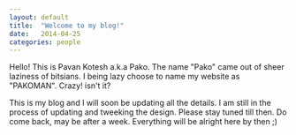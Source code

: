 ```yaml
---
layout: default
title:  "Welcome to my blog!"
date:   2014-04-25
categories: people
---
```


Hello! 
This is Pavan Kotesh a.k.a Pako. The name "Pako" came out of sheer laziness of bitsians. I being lazy choose to name my website as "PAKOMAN". Crazy! isn't it?

This is my blog and I will soon be updating all the details. I am still in the process of updating and tweeking the design. Please stay tuned till then. Do come back, may be after a week. Everything will be alright here by then ;)

